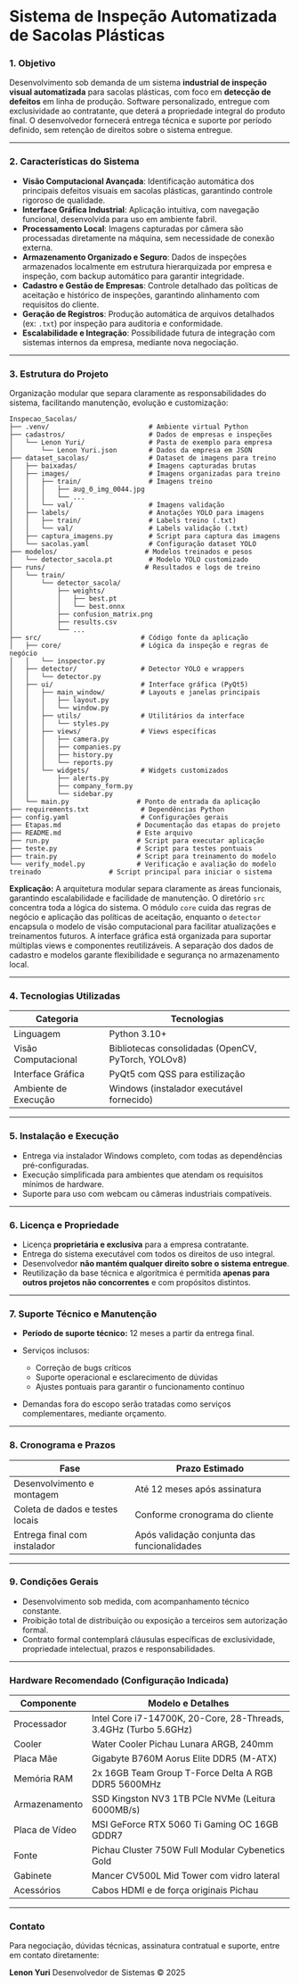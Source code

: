 # Sistema de Inspeção Automatizada de Sacolas Plásticas

### 1. Objetivo

Desenvolvimento sob demanda de um sistema **industrial de inspeção visual automatizada** para sacolas plásticas, com foco em **detecção de defeitos** em linha de produção. Software personalizado, entregue com exclusividade ao contratante, que deterá a propriedade integral do produto final. O desenvolvedor fornecerá entrega técnica e suporte por período definido, sem retenção de direitos sobre o sistema entregue.

---

### 2. Características do Sistema

- **Visão Computacional Avançada**: Identificação automática dos principais defeitos visuais em sacolas plásticas, garantindo controle rigoroso de qualidade.
- **Interface Gráfica Industrial**: Aplicação intuitiva, com navegação funcional, desenvolvida para uso em ambiente fabril.
- **Processamento Local**: Imagens capturadas por câmera são processadas diretamente na máquina, sem necessidade de conexão externa.
- **Armazenamento Organizado e Seguro**: Dados de inspeções armazenados localmente em estrutura hierarquizada por empresa e inspeção, com backup automático para garantir integridade.
- **Cadastro e Gestão de Empresas**: Controle detalhado das políticas de aceitação e histórico de inspeções, garantindo alinhamento com requisitos do cliente.
- **Geração de Registros**: Produção automática de arquivos detalhados (ex: `.txt`) por inspeção para auditoria e conformidade.
- **Escalabilidade e Integração**: Possibilidade futura de integração com sistemas internos da empresa, mediante nova negociação.

---

### 3. Estrutura do Projeto

Organização modular que separa claramente as responsabilidades do sistema, facilitando manutenção, evolução e customização:

```
Inspecao_Sacolas/
├── .venv/                         # Ambiente virtual Python
├── cadastros/                     # Dados de empresas e inspeções
│   └── Lenon Yuri/                # Pasta de exemplo para empresa
│       └── Lenon Yuri.json        # Dados da empresa em JSON
├── dataset_sacolas/               # Dataset de imagens para treino
│   ├── baixadas/                  # Imagens capturadas brutas
│   ├── images/                    # Imagens organizadas para treino
│   │   ├── train/                 # Imagens treino
│   │   │   ├── aug_0_img_0044.jpg
│   │   │   └── ...
│   │   └── val/                   # Imagens validação
│   ├── labels/                    # Anotações YOLO para imagens
│   │   ├── train/                 # Labels treino (.txt)
│   │   └── val/                   # Labels validação (.txt)
│   ├── captura_imagens.py         # Script para captura das imagens
│   └── sacolas.yaml               # Configuração dataset YOLO
├── modelos/                      # Modelos treinados e pesos
│   └── detector_sacola.pt         # Modelo YOLO customizado
├── runs/                         # Resultados e logs de treino
│   └── train/
│       └── detector_sacola/
│           ├── weights/
│           │   ├── best.pt
│           │   └── best.onnx
│           ├── confusion_matrix.png
│           ├── results.csv
│           └── ...
├── src/                         # Código fonte da aplicação
│   ├── core/                    # Lógica da inspeção e regras de negócio
│   │   └── inspector.py
│   ├── detector/                # Detector YOLO e wrappers
│   │   └── detector.py
│   ├── ui/                      # Interface gráfica (PyQt5)
│   │   ├── main_window/         # Layouts e janelas principais
│   │   │   ├── layout.py
│   │   │   └── window.py
│   │   ├── utils/               # Utilitários da interface
│   │   │   └── styles.py
│   │   ├── views/               # Views específicas
│   │   │   ├── camera.py
│   │   │   ├── companies.py
│   │   │   ├── history.py
│   │   │   └── reports.py
│   │   └── widgets/             # Widgets customizados
│   │       ├── alerts.py
│   │       ├── company_form.py
│   │       └── sidebar.py
│   └── main.py                 # Ponto de entrada da aplicação
├── requirements.txt             # Dependências Python
├── config.yaml                  # Configurações gerais
├── Etapas.md                   # Documentação das etapas do projeto
├── README.md                   # Este arquivo
├── run.py                      # Script para executar aplicação
├── teste.py                    # Script para testes pontuais
├── train.py                    # Script para treinamento do modelo
└── verify_model.py             # Verificação e avaliação do modelo treinado                 # Script principal para iniciar o sistema
```

**Explicação:**
A arquitetura modular separa claramente as áreas funcionais, garantindo escalabilidade e facilidade de manutenção. O diretório `src` concentra toda a lógica do sistema. O módulo `core` cuida das regras de negócio e aplicação das políticas de aceitação, enquanto o `detector` encapsula o modelo de visão computacional para facilitar atualizações e treinamentos futuros. A interface gráfica está organizada para suportar múltiplas views e componentes reutilizáveis. A separação dos dados de cadastro e modelos garante flexibilidade e segurança no armazenamento local.

---

### 4. Tecnologias Utilizadas

| Categoria            | Tecnologias                                        |
| -------------------- | -------------------------------------------------- |
| Linguagem            | Python 3.10+                                       |
| Visão Computacional  | Bibliotecas consolidadas (OpenCV, PyTorch, YOLOv8) |
| Interface Gráfica    | PyQt5 com QSS para estilização                     |
| Ambiente de Execução | Windows (instalador executável fornecido)          |

---

### 5. Instalação e Execução

- Entrega via instalador Windows completo, com todas as dependências pré-configuradas.
- Execução simplificada para ambientes que atendam os requisitos mínimos de hardware.
- Suporte para uso com webcam ou câmeras industriais compatíveis.

---

### 6. Licença e Propriedade

- Licença **proprietária e exclusiva** para a empresa contratante.
- Entrega do sistema executável com todos os direitos de uso integral.
- Desenvolvedor **não mantém qualquer direito sobre o sistema entregue**.
- Reutilização da base técnica e algorítmica é permitida **apenas para outros projetos não concorrentes** e com propósitos distintos.

---

### 7. Suporte Técnico e Manutenção

- **Período de suporte técnico:** 12 meses a partir da entrega final.
- Serviços inclusos:

  - Correção de bugs críticos
  - Suporte operacional e esclarecimento de dúvidas
  - Ajustes pontuais para garantir o funcionamento contínuo

- Demandas fora do escopo serão tratadas como serviços complementares, mediante orçamento.

---

### 8. Cronograma e Prazos

| Fase                            | Prazo Estimado                              |
| ------------------------------- | ------------------------------------------- |
| Desenvolvimento e montagem      | Até 12 meses após assinatura                |
| Coleta de dados e testes locais | Conforme cronograma do cliente              |
| Entrega final com instalador    | Após validação conjunta das funcionalidades |

---

### 9. Condições Gerais

- Desenvolvimento sob medida, com acompanhamento técnico constante.
- Proibição total de distribuição ou exposição a terceiros sem autorização formal.
- Contrato formal contemplará cláusulas específicas de exclusividade, propriedade intelectual, prazos e responsabilidades.

---

### Hardware Recomendado (Configuração Indicada)

| Componente     | Modelo e Detalhes                                                |
| -------------- | ---------------------------------------------------------------- |
| Processador    | Intel Core i7-14700K, 20-Core, 28-Threads, 3.4GHz (Turbo 5.6GHz) |
| Cooler         | Water Cooler Pichau Lunara ARGB, 240mm                           |
| Placa Mãe      | Gigabyte B760M Aorus Elite DDR5 (M-ATX)                          |
| Memória RAM    | 2x 16GB Team Group T-Force Delta A RGB DDR5 5600MHz              |
| Armazenamento  | SSD Kingston NV3 1TB PCIe NVMe (Leitura 6000MB/s)                |
| Placa de Vídeo | MSI GeForce RTX 5060 Ti Gaming OC 16GB GDDR7                     |
| Fonte          | Pichau Cluster 750W Full Modular Cybenetics Gold                 |
| Gabinete       | Mancer CV500L Mid Tower com vidro lateral                        |
| Acessórios     | Cabos HDMI e de força originais Pichau                           |

---

### Contato

Para negociação, dúvidas técnicas, assinatura contratual e suporte, entre em contato diretamente:

**Lenon Yuri**
Desenvolvedor de Sistemas
© 2025
